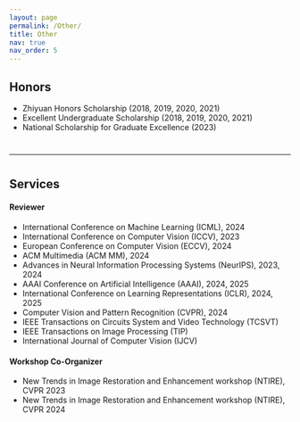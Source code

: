 ```yaml
---
layout: page
permalink: /Other/
title: Other
nav: true
nav_order: 5
---
```

## **Honors**

- Zhiyuan Honors Scholarship (2018, 2019, 2020, 2021)
- Excellent Undergraduate Scholarship (2018, 2019, 2020, 2021)
- National Scholarship for Graduate Excellence (2023)

<div style="margin-bottom: 40px;"></div>

---

<div style="margin-bottom: 40px;"></div>

## **Services**

<div style="margin-bottom: 20px;"></div>

#### Reviewer

- International Conference on Machine Learning (ICML), 2024
- International Conference on Computer Vision (ICCV), 2023
- European Conference on Computer Vision (ECCV), 2024
- ACM Multimedia (ACM MM), 2024
- Advances in Neural Information Processing Systems (NeurIPS), 2023, 2024
- AAAI Conference on Artificial Intelligence (AAAI), 2024, 2025
- International Conference on Learning Representations (ICLR), 2024, 2025
- Computer Vision and Pattern Recognition (CVPR), 2024
- IEEE Transactions on Circuits System and Video Technology (TCSVT)
- IEEE Transactions on Image Processing (TIP)
- International Journal of Computer Vision (IJCV)

<div style="margin-bottom: 20px;"></div>

#### Workshop Co-Organizer

- New Trends in Image Restoration and Enhancement workshop (NTIRE), CVPR 2023
- New Trends in Image Restoration and Enhancement workshop (NTIRE), CVPR 2024
